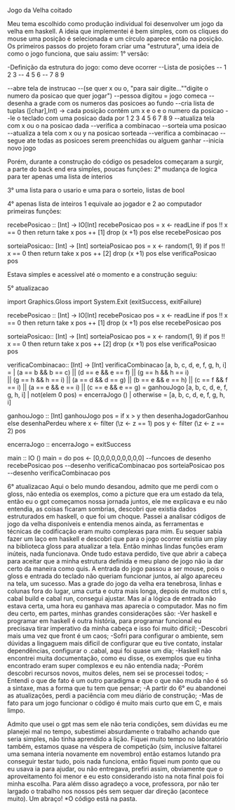 Jogo da Velha coitado

Meu tema escolhido como produção individual foi desenvolver um jogo da velha em haskell.
A ideia que implementei é bem simples, com os cliques do mouse uma posição é selecionada e um círculo aparece então na posição.
Os primeiros passos do projeto foram criar uma "estrutura", uma ideia de como o jogo funciona, que saiu assim:
1° versão:

-Definição da estrutura do jogo: como deve ocorrer
--Lista de posições
--  1  2  3
--  4  5  6
--  7  8  9

--abre tela de instrucao
--(se quer x ou o, "para sair digite...""digite o numero da posicao que quer jogar")
--pessoa digitou = jogo comeca
--desenha a grade com os numeros das posicoes ao fundo
--cria lista de tuplas ([char],Int) -> cada posição contém um x e o e o numero da posicao
--le o teclado com uma posicao dada por 1 2 3 4 5 6 7 8 9
--atualiza tela com x ou o na posicao dada
--verifica a combinacao
--sorteia uma posicao
--atualiza a tela com x ou y na posicao sorteada
--verifica a combinacao
--segue ate todas as posicoes serem preenchidas ou alguem ganhar
--inicia novo jogo

Porém, durante a construção do código os pesadelos começaram a surgir, a parte do back end era simples, poucas funções:
2° mudança de logica para ter apenas uma lista de interios

3° uma lista para o usario e uma para o sorteio, listas de bool

4° apenas lista de inteiros 1 equivale ao jogador e 2 ao computador
primeiras funções:

recebePosicao :: [Int] -> IO[Int]
recebePosicao pos = x <- readLine
if pos !! x == 0
then return take x pos ++ [1] drop (x +1) pos
else recebePosicao pos


sorteiaPosicao:: [Int] -> [Int]
sorteiaPosicao pos = x <- random(1, 9)
if pos !! x == 0
then return take x pos ++ [2] drop (x +1) pos
else verificaPosicao pos

Estava simples e acessível até o momento e a construção seguiu:

5° atualizacao

import Graphics.Gloss
import System.Exit (exitSuccess, exitFailure)


recebePosicao :: [Int] -> IO[Int]
recebePosicao pos = x <- readLine
if pos !! x == 0
then return take x pos ++ [1] drop (x +1) pos
else recebePosicao pos


sorteiaPosicao:: [Int] -> [Int]
sorteiaPosicao pos = x <- random(1, 9)
if pos !! x == 0
then return take x pos ++ [2] drop (x +1) pos
else verificaPosicao pos

verificaCombinacao:: [Int] -> [Int]
verificaCombinacao [a, b, c, d, e, f, g, h, i] = 
| (a == b && b == c)  || (d == e && e == f)  || (g == h && h == i)   
|| (g == h && h == i) || (a == d && d == g)  || (b == e && e == h) 
|| (c == f && f == i) || (a == e && e == i)  || (c == e && e == g)
= ganhouJogo [a, b, c, d, e, f, g, h, i]
| not(elem 0 pos) = encerraJogo ()
| otherwise = [a, b, c, d, e, f, g, h, i]

ganhouJogo :: [Int]
ganhouJogo pos = if x > y then desenhaJogadorGanhou else desenhaPerdeu
where x <- filter (\z <- z == 1) pos
      y <- filter (\z <- z == 2) pos

encerraJogo :: 
encerraJogo = exitSuccess


main :: IO ()
main = do
    pos <- [0,0,0,0,0,0,0,0,0]
    --funcoes de desenho
    recebePosicao pos
    --desenho
    verificaCombinacao pos
    sorteiaPosicao pos
    --desenho
    verificaCombinacao pos

6° atualizacao
Aqui o belo mundo desandou, admito que me perdi com o gloss, não entedia os exemplos, como a picture que era um estado da tela, então eu o gpt começamos nossa jornada juntos, ele me explicava e eu não entendia, as coisas ficaram sombrias, descobri que existia dados estruturados em haskell, o que foi um choque. Passei a analisar códigos de jogo da velha disponíveis e entendia menos ainda, as ferramentas e técnicas de codificação eram muito complexas para mim. Eu sequer sabia fazer um laço em haskell e descobri que para o jogo ocorrer existia um play na biblioteca gloss para atualizar a tela. Então minhas lindas funções eram inúteis, nada funcionava. 
Onde tudo estava perdido, tive que abrir a cabeça para aceitar que a minha estrutura definida e meu plano de jogo não ia dar certo da maneira como quis.
A entrada do jogo passou a ser mouse, pois o gloss e entrada do teclado não queriam funcionar juntos, aí algo apareceu na tela, um sucesso. Mas a grade do jogo da velha era tenebrosa, linhas e colunas fora do lugar, uma curta e outra mais longa, depois de muitos ctrl s, cabal build e cabal run, consegui ajustar. Mas aí a lógica de entrada não estava certa, uma hora eu ganhava mas aparecia o computador.
Mas no fim deu certo, em partes, minhas grandes considerações são:
-Ver haskell e programar em haskell é outra história, para programar funcional eu precisava tirar imperativo da minha cabeça e isso foi muito difícil;
-Descobri mais uma vez que front é um caos;
-Sofri para configurar o ambiente, sem dúvidas a lingaguem mais dificil de configurar que eu tive contato, instalar dependências, configurar o .cabal, aqui foi quase um dia;
-Haskell não encontrei muita documentação, como eu disse, os exemplos que eu tinha encontrado eram super complexos e eu não entendia nada;
-Porém descobri recursos novos, muitos deles, nem sei se processei todos;
-Entendi o que de fato é um outro paradigma e que o que não muda não é só a sintaxe, mas a forma que tu tem que pensar;
-A partir do 6° eu abandonei as atualizações, perdi a paciência com meu diário de construção;
-Mas de fato para um jogo funcionar o código é muito mais curto que em C, e mais limpo.

Admito que usei o gpt mas sem ele não teria condições, sem dúvidas eu me planejei mal no tempo, subestimei absurdamente o trabalho achando que seria simples, não tinha aprendido a lição. Fiquei muito tempo no laboratório também, estamos quase na véspera de competição (sim, inclusive faltarei uma semana interia novamente em novembro) então estamos lutando pra conseguir testar tudo, pois nada funciona, então fiquei num ponto que ou eu usava ia para ajudar, ou não entregava, prefiri assim, obviamente que o aproveitamento foi menor e eu esto considerando isto na nota final pois foi minha escolha.
Para além disso agradeço a voce, professora, por não ter largado o trabalho nos nossos pés sem sequer dar direção (acontece muito). Um abraço!
*O código está na pasta.

